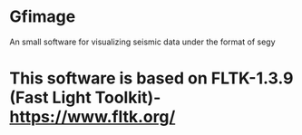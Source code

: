 # Gfimage
An small software for visualizing seismic data under the format of segy
# This software is based on FLTK-1.3.9 (Fast Light Toolkit)-https://www.fltk.org/

